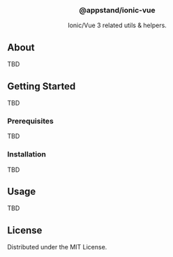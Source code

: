 <br />
<div align="center">

  <h3 align="center">@appstand/ionic-vue</h3>

  <p align="center">
    Ionic/Vue 3 related utils & helpers.
  </p>
</div>

## About

TBD

## Getting Started

TBD

### Prerequisites

TBD

### Installation

TBD

## Usage

TBD

## License

Distributed under the MIT License.
